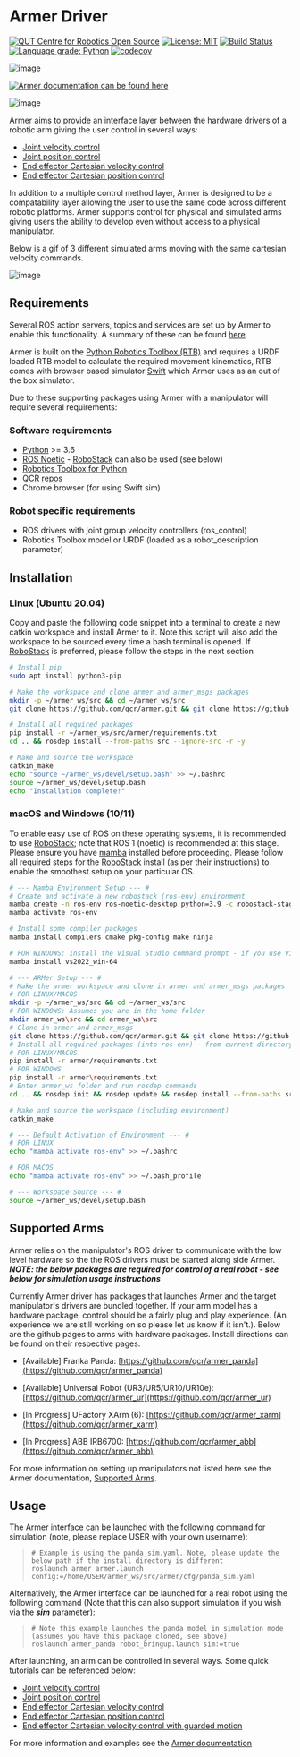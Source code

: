 Armer Driver
============

[![QUT Centre for Robotics Open Source](https://github.com/qcr/qcr.github.io/raw/master/misc/badge.svg)](https://qcr.github.io)
[![License: MIT](https://img.shields.io/badge/License-MIT-yellow.svg)](https://opensource.org/licenses/MIT)
[![Build Status](https://github.com/qcr/armer/workflows/Build/badge.svg?branch=master)](https://github.com/qcr/armer/actions?query=workflow%3ABuild)
[![Language grade: Python](https://img.shields.io/lgtm/grade/python/g/qcr/armer.svg?logo=lgtm&logoWidth=18)](https://lgtm.com/projects/g/qcr/armer/context:python)
[![codecov](https://codecov.io/gh/qcr/armer/branch/master/graph/badge.svg?token=GERHR5QTOF)](https://codecov.io/gh/qcr/armer)

![image](https://github.com/qcr/armer/wiki/armer_example.gif)

[![Armer documentation can be found here](https://github.com/qcr/armer/wiki/doclink.png)](https://qcr.github.io/armer/welcome.html)

![image](https://github.com/qcr/armer/wiki/blockdiagram.png)

Armer aims to provide an interface layer between the hardware drivers of
a robotic arm giving the user control in several ways:

-   [Joint velocity
    control](https://qcr.github.io/armer/set_joint_velocity.html)
-   [Joint position
    control](https://qcr.github.io/armer/set_joint_position.html)
-   [End effector Cartesian velocity
    control](https://qcr.github.io/armer/set_joint_position.html)
-   [End effector Cartesian position
    control](https://qcr.github.io/armer/set_cartesian_position.html)

In addition to a multiple control method layer, Armer is designed to
be a compatability layer allowing the user to use the same code
across different robotic platforms. Armer supports control for physical
and simulated arms giving users the ability to develop even without
access to a physical manipulator.

Below is a gif of 3 different simulated arms moving with the same cartesian velocity commands.

![image](https://github.com/qcr/armer/wiki/same_code_example.gif)

Requirements
------------

Several ROS action servers, topics and services are set up by Armer 
to enable this functionality. A summary of these can be found
[here](https://qcr.github.io/armer/API.html).

Armer is built on the [Python Robotics Toolbox
(RTB)](https://qcr.github.io/code/robotics-toolbox-python) and requires
a URDF loaded RTB model to calculate the required movement kinematics,
RTB comes with browser based simulator
[Swift](https://qcr.github.io/code/swift/) which Armer uses as an out of
the box simulator.

Due to these supporting packages using Armer with a manipulator will
require several requirements:

### Software requirements

-   [Python](https://www.python.org/) \>= 3.6
-   [ROS Noetic](http://wiki.ros.org/noetic) - [RoboStack](https://robostack.github.io/) can also be used (see below)
-   [Robotics Toolbox for
    Python](https://pypi.org/project/roboticstoolbox-python/)
-   [QCR repos](https://qcr.github.io/armer/add_qcr_repos.html)
- Chrome browser (for using Swift sim)

### Robot specific requirements

-   ROS drivers with joint group velocity controllers (ros_control)
-   Robotics Toolbox model or URDF (loaded as a robot_description parameter)

Installation
------------
### Linux (Ubuntu 20.04)
Copy and paste the following code snippet into a terminal to create a
new catkin workspace and install Armer to it. Note this
script will also add the workspace to be sourced every time a bash
terminal is opened. If [RoboStack](https://robostack.github.io/) is preferred, please follow the steps in the next section

```bash
# Install pip 
sudo apt install python3-pip

# Make the workspace and clone armer and armer_msgs packages
mkdir -p ~/armer_ws/src && cd ~/armer_ws/src 
git clone https://github.com/qcr/armer.git && git clone https://github.com/qcr/armer_msgs 

# Install all required packages
pip install -r ~/armer_ws/src/armer/requirements.txt
cd .. && rosdep install --from-paths src --ignore-src -r -y 

# Make and source the workspace 
catkin_make 
echo "source ~/armer_ws/devel/setup.bash" >> ~/.bashrc 
source ~/armer_ws/devel/setup.bash
echo "Installation complete!"
```

###  macOS and Windows (10/11)
To enable easy use of ROS on these operating systems, it is recommended to use [RoboStack](https://robostack.github.io/); note that ROS 1 (noetic) is recommended at this stage. Please ensure you have [mamba](https://mamba.readthedocs.io/en/latest/installation.html) installed before proceeding. Please follow all required steps for the [RoboStack](https://robostack.github.io/) install (as per their instructions) to enable the smoothest setup on your particular OS.
```bash
# --- Mamba Environment Setup --- #
# Create and activate a new robostack (ros-env) environment
mamba create -n ros-env ros-noetic-desktop python=3.9 -c robostack-staging -c conda-forge --no-channel-priority --override-channels
mamba activate ros-env

# Install some compiler packages
mamba install compilers cmake pkg-config make ninja

# FOR WINDOWS: Install the Visual Studio command prompt - if you use Visual Studio 2022
mamba install vs2022_win-64

# --- ARMer Setup --- #
# Make the armer workspace and clone in armer and armer_msgs packages
# FOR LINUX/MACOS
mkdir -p ~/armer_ws/src && cd ~/armer_ws/src 
# FOR WINDOWS: Assumes you are in the home folder
mkdir armer_ws\src && cd armer_ws\src
# Clone in armer and armer_msgs
git clone https://github.com/qcr/armer.git && git clone https://github.com/qcr/armer_msgs 
# Install all required packages (into ros-env) - from current directory
# FOR LINUX/MACOS
pip install -r armer/requirements.txt
# FOR WINDOWS
pip install -r armer\requirements.txt
# Enter armer_ws folder and run rosdep commands
cd .. && rosdep init && rosdep update && rosdep install --from-paths src --ignore-src -r -y 

# Make and source the workspace (including environment)
catkin_make 

# --- Default Activation of Environment --- #
# FOR LINUX 
echo "mamba activate ros-env" >> ~/.bashrc

# FOR MACOS
echo "mamba activate ros-env" >> ~/.bash_profile

# --- Workspace Source --- #
source ~/armer_ws/devel/setup.bash
```

Supported Arms
---------------
Armer relies on the manipulator's ROS driver to communicate with the low level hardware so the the ROS drivers must be started along side Armer. ***NOTE: the below packages are required for control of a real robot - see below for simulation usage instructions***

Currently Armer driver has packages that launches Armer and the target manipulator's drivers are bundled together. If your arm model has a hardware package, control should be a fairly plug and play experience. (An experience we are still working on so please let us know if it isn't.). Below are the github pages to arms with hardware packages. Install directions can be found on their respective pages.

* [Available] Franka Panda: [https://github.com/qcr/armer_panda](https://github.com/qcr/armer_panda)

* [Available] Universal Robot (UR3/UR5/UR10/UR10e): [https://github.com/qcr/armer_ur](https://github.com/qcr/armer_ur)

* [In Progress] UFactory XArm (6): [https://github.com/qcr/armer_xarm](https://github.com/qcr/armer_xarm)

* [In Progress] ABB IRB6700: [https://github.com/qcr/armer_abb](https://github.com/qcr/armer_abb)

For more information on setting up manipulators not listed here see the Armer documentation, [Supported Arms](https://qcr.github.io/armer/supported_arms.html).

Usage
-------

The Armer interface can be launched with the following command for simulation (note, please replace USER with your own username):

> ``` {.sourceCode .bash}
> # Example is using the panda_sim.yaml. Note, please update the below path if the install directory is different
> roslaunch armer armer.launch config:=/home/USER/armer_ws/src/armer/cfg/panda_sim.yaml
> ```

Alternatively, the Armer interface can be launched for a real robot using the following command (Note that this can also support simulation if you wish via the ***sim*** parameter):

> ``` {.sourceCode .bash}
> # Note this example launches the panda model in simulation mode (assumes you have this package cloned, see above)
> roslaunch armer_panda robot_bringup.launch sim:=true
> ```

After launching, an arm can be controlled in several ways. Some quick tutorials can be referenced below:

-   [Joint velocity
    control](https://qcr.github.io/armer/set_joint_velocity.html)
-   [Joint position
    control](https://qcr.github.io/armer/set_joint_position.html)
-   [End effector Cartesian velocity
    control](https://qcr.github.io/armer/set_joint_position.html)
-   [End effector Cartesian position
    control](https://qcr.github.io/armer/set_Cartesian_position.html)
-   [End effector Cartesian velocity control with guarded motion](https://qcr.github.io/armer/guarded_motion.html)

For more information and examples see the [Armer
documentation](https://qcr.github.io/armer/)
